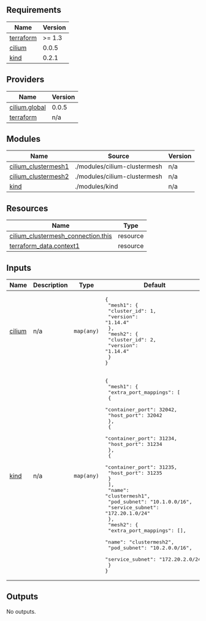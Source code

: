 <!-- BEGINNING OF PRE-COMMIT-TERRAFORM DOCS HOOK -->
## Requirements

| Name | Version |
|------|---------|
| <a name="requirement_terraform"></a> [terraform](#requirement\_terraform) | >= 1.3 |
| <a name="requirement_cilium"></a> [cilium](#requirement\_cilium) | 0.0.5 |
| <a name="requirement_kind"></a> [kind](#requirement\_kind) | 0.2.1 |

## Providers

| Name | Version |
|------|---------|
| <a name="provider_cilium.global"></a> [cilium.global](#provider\_cilium.global) | 0.0.5 |
| <a name="provider_terraform"></a> [terraform](#provider\_terraform) | n/a |

## Modules

| Name | Source | Version |
|------|--------|---------|
| <a name="module_cilium_clustermesh1"></a> [cilium\_clustermesh1](#module\_cilium\_clustermesh1) | ./modules/cilium-clustermesh | n/a |
| <a name="module_cilium_clustermesh2"></a> [cilium\_clustermesh2](#module\_cilium\_clustermesh2) | ./modules/cilium-clustermesh | n/a |
| <a name="module_kind"></a> [kind](#module\_kind) | ./modules/kind | n/a |

## Resources

| Name | Type |
|------|------|
| [cilium_clustermesh_connection.this](https://registry.terraform.io/providers/littlejo/cilium/0.0.5/docs/resources/clustermesh_connection) | resource |
| [terraform_data.context1](https://registry.terraform.io/providers/hashicorp/terraform/latest/docs/resources/data) | resource |

## Inputs

| Name | Description | Type | Default | Required |
|------|-------------|------|---------|:--------:|
| <a name="input_cilium"></a> [cilium](#input\_cilium) | n/a | `map(any)` | <pre>{<br>  "mesh1": {<br>    "cluster_id": 1,<br>    "version": "1.14.4"<br>  },<br>  "mesh2": {<br>    "cluster_id": 2,<br>    "version": "1.14.4"<br>  }<br>}</pre> | no |
| <a name="input_kind"></a> [kind](#input\_kind) | n/a | `map(any)` | <pre>{<br>  "mesh1": {<br>    "extra_port_mappings": [<br>      {<br>        "container_port": 32042,<br>        "host_port": 32042<br>      },<br>      {<br>        "container_port": 31234,<br>        "host_port": 31234<br>      },<br>      {<br>        "container_port": 31235,<br>        "host_port": 31235<br>      }<br>    ],<br>    "name": "clustermesh1",<br>    "pod_subnet": "10.1.0.0/16",<br>    "service_subnet": "172.20.1.0/24"<br>  },<br>  "mesh2": {<br>    "extra_port_mappings": [],<br>    "name": "clustermesh2",<br>    "pod_subnet": "10.2.0.0/16",<br>    "service_subnet": "172.20.2.0/24"<br>  }<br>}</pre> | no |

## Outputs

No outputs.
<!-- END OF PRE-COMMIT-TERRAFORM DOCS HOOK -->